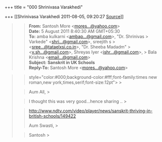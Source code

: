 +++
title = "000 Shrinivasa Varakhedi"

+++
[[Shrinivasa Varakhedi	2011-08-05, 09:20:27 [Source](https://groups.google.com/g/bvparishat/c/yxw0zDxvvSg)]]



  

  

> 
> > **From:** Santosh More \<[mores...@yahoo.com]()\>  
> **Date:** 5 August 2011 8:40:30 AM GMT+05:30  
> **To:** amba kulkarni \<[ambap...@gmail.com]()\>, "Dr. Shrinivas > Varkede" \<[shri...@gmail.com]()\>, sreejith s > \<[sree...@tataelxsi.co.in]()\>, "Dr. Sheeba Madadm" > \<[v.sh...@gmail.com]()\>, Shreyas Iyer \<[ishr...@gmail.com]()\>, > Bala Krishna \<[email...@gmail.com]()\>  
> **Subject:** **Sanskrit in UK Schools**  
> **Reply-To:** Santosh More \<[mores...@yahoo.com]()\>  
>   
> > 

> 
> >  style="color:#000;background-color:#fff;font-family:times new roman,new york,times,serif;font-size:12pt"> >
> 
> > Aum All, >
> 
> > 
> >   
> > 
> > 
> > I thought this was very good...hence sharing .. >
> 
> > 
> >   
> > 
> > 
> > [](http://www.ndtv.com/video/player/news/sanskrit-thriving-in-british-schools/149422)<http://www.ndtv.com/video/player/news/sanskrit-thriving-in-british-schools/149422>  
> > 
> > 
> >   
> > 
> > 
> > Aum Swasti, >
> 
> > 
> > Santosh >
> 
> > 
> > 

